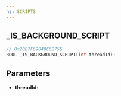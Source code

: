 ```yaml
---
ns: SCRIPTS
---
```

## _IS_BACKGROUND_SCRIPT

```c
// 0x20B7F69B40C6B755
BOOL _IS_BACKGROUND_SCRIPT(int threadId);
```

## Parameters
* **threadId**:
